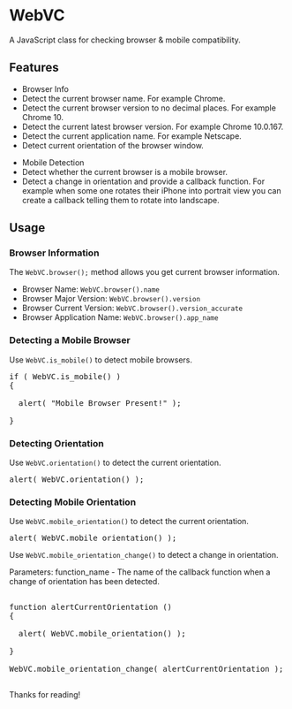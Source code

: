 WebVC
=====

A JavaScript class for checking browser &amp; mobile compatibility.

<h2>Features</h2>

<ul>
  <li>Browser Info</li>
  <li>Detect the current browser name. For example Chrome.</li>
  <li>Detect the current browser version to no decimal places. For example Chrome 10.</li>
  <li>Detect the current latest browser version. For example Chrome 10.0.167.</li>
  <li>Detect the current application name. For example Netscape.</li>
  <li>Detect current orientation of the browser window.</li>
</ul>

<ul>
  <li>Mobile Detection</li>
  <li>Detect whether the current browser is a mobile browser.</li>
  <li>Detect a change in orientation and provide a callback function. For example when some one rotates their iPhone into portrait view you can create a callback telling them to rotate into landscape.</li>
</ul>

<h2>Usage</h2>

<h3>Browser Information</h3>

The <code>WebVC.browser();</code> method allows you get current browser information.

<ul>
  <li>Browser Name: <code>WebVC.browser().name</code></li>
  <li>Browser Major Version: <code>WebVC.browser().version</code></li>
  <li>Browser Current Version: <code>WebVC.browser().version_accurate</code></li>
  <li>Browser Application Name: <code>WebVC.browser().app_name</code></li>
</ul>

<h3>Detecting a Mobile Browser</h3>

Use <code>WebVC.is_mobile()</code> to detect mobile browsers.

<pre>
if ( WebVC.is_mobile() ) 
{
  
  alert( "Mobile Browser Present!" );

}
</pre>

<h3>Detecting Orientation</h3>

Use <code>WebVC.orientation()</code> to detect the current orientation.

<pre>alert( WebVC.orientation() );</pre>

<h3>Detecting Mobile Orientation</h3>

Use <code>WebVC.mobile_orientation()</code> to detect the current orientation.

<pre>alert( WebVC.mobile_orientation() );</pre>

Use <code>WebVC.mobile_orientation_change()</code> to detect a change in orientation.

Parameters: function_name - The name of the callback function when a change of orientation has been detected.

<pre>

function alertCurrentOrientation () 
{
  
  alert( WebVC.mobile_orientation() );

}

WebVC.mobile_orientation_change( alertCurrentOrientation );

</pre>

Thanks for reading!

